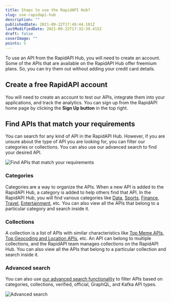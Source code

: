 ```yaml
---
title: Steps to use the RapidAPI Hub?
slug: use-rapidapi-hub
description: ""
publishedDate: 2021-09-22T17:49:44.101Z
lastModifiedDate: 2021-09-22T17:32:39.415Z
draft: false
coverImage: ""
points: 5
---
```


To use an API from the RapidAPI Hub, you will need to create an account. Some of the APIs that are available on the RapidAPI Hub offer freemium plans. So, you can try them out without adding your credit card details.

## Create a free RapidAPI account

You will need to create an account to test our APIs, integrate them into your applications, and track the analytics. You can sign up from the RapidAPI home page by clicking the **Sign Up button** in the top right.

## Find APIs that match your requirements

You can search for any kind of API in the RapidAPI Hub. However, if you are unsure about the type of API you are looking for, you can filter our categories or collections. You can also use our advanced search to find your desired API.

![Find APIs that match your requirements](https://raw.githubusercontent.com/RapidAPI/DevRel-Stack-Data/dev/learn/courses/learn-rapidapi-hub-consumer/images/image1.png "Find APIs that match your requirements")

### Categories

Categories are a way to organize the APIs. When a new API is added to the RapidAPI Hub, a category is added to help others find that API. In the RapidAPI Hub, you will find various categories like [Data](https://rapidapi.com/category/Data), [Sports](https://rapidapi.com/category/Sports?utm_source=guides.rapidapi.com&utm_medium=DevRel&utm_campaign=DevRel), [Finance](https://rapidapi.com/category/Finance), [Travel](https://rapidapi.com/category/Travel?utm_source=guides.rapidapi.com&utm_medium=DevRel&utm_campaign=DevRel), [Entertainment](https://rapidapi.com/category/Entertainment?utm_source=guides.rapidapi.com&utm_medium=DevRel&utm_campaign=DevRel), etc. You can also view all the APIs that belong to a particular category and search inside it.

### Collections

A collection is a list of APIs with similar characteristics like [Top Meme APIs](https://rapidapi.com/collection/meme?utm_source=guides.rapidapi.com&utm_medium=DevRel&utm_campaign=DevRel), [Top Geocoding and Location APIs](https://rapidapi.com/collection/geocoding-location-apis?utm_source=guides.rapidapi.com&utm_medium=DevRel&utm_campaign=DevRel), etc. An API can belong to multiple collections, and the RapidAPI team manages collections on the RapidAPI Hub. You can also view all the APIs that belong to a particular collection and search inside it.

### Advanced search

You can also use [our advanced search functionality](https://rapidapi.com/search/weather?utm_source=guides.rapidapi.com&utm_medium=DevRel&utm_campaign=DevRel) to filter APIs based on categories, collections, verified, official, GraphQL, and Kafka API types.

![Advanced search](https://raw.githubusercontent.com/RapidAPI/DevRel-Stack-Data/dev/learn/courses/learn-rapidapi-hub-consumer/images/image2.png "Advanced search")
